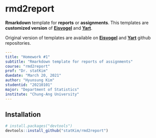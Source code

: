 # rmd2report

**Rmarkdown** template for **reports** or **assignments**.
This templates are **customized version** of [**Eisvogel**](https://github.com/Wandmalfarbe/pandoc-latex-template) and [**Yart**](https://github.com/sebastiansauer/yart).

Original version of templates are available on [**Eisvogel**](https://github.com/Wandmalfarbe/pandoc-latex-template) and [**Yart**](https://github.com/sebastiansauer/yart) github repositories.

```yaml
---
title: "Homework #1"
subtitle: "Rmarkdown template for reports of assignments"
course: "rmd2report"
prof: "Dr. statKim"
duedate: "March 20, 2021"
author: "Hyunsung Kim"
studentid: "20210101"
major: "Department of Statistics"
institute: "Chung-Ang University"
---
```

## Installation
```r
# install.packages("devtools")
devtools::install_github("statKim/rmd2report")
```
